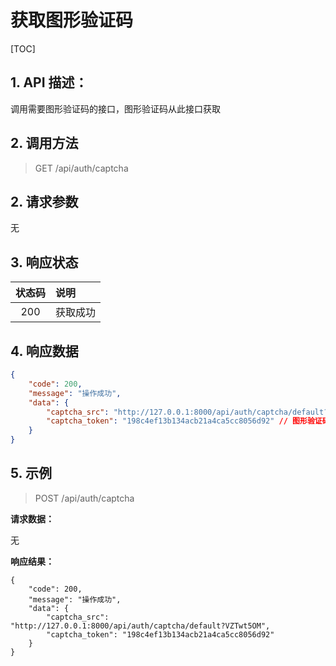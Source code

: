 # 获取图形验证码

[TOC]

## 1. API 描述：

调用需要图形验证码的接口，图形验证码从此接口获取

## 2. 调用方法

> GET /api/auth/captcha

## 2. 请求参数

无

## 3. 响应状态

状态码 | 说明
:---:|:---
200 | 获取成功

## 4. 响应数据

```json
{
    "code": 200,
    "message": "操作成功",
    "data": {
        "captcha_src": "http://127.0.0.1:8000/api/auth/captcha/default?VZTwt5OM",   // 图形验证码地址
        "captcha_token": "198c4ef13b134acb21a4ca5cc8056d92" // 图形验证码 TOKEN
    }
}
```

## 5. 示例

> POST /api/auth/captcha

**请求数据：**

无

**响应结果：**

```josn
{
    "code": 200,
    "message": "操作成功",
    "data": {
        "captcha_src": "http://127.0.0.1:8000/api/auth/captcha/default?VZTwt5OM",
        "captcha_token": "198c4ef13b134acb21a4ca5cc8056d92"
    }
}
```